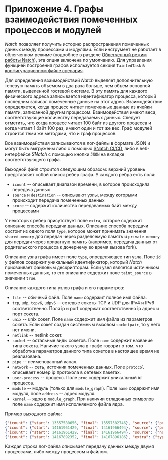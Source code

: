 <div style="page-break-before:always;">
</div>

# <a name="app_graphs"></a>Приложение 4. Графы взаимодействия помеченных процессов и модулей


*Natch* позволяет получить историю распространения помеченных данных между процессами и модулями.
Если инструмент не работает в облегченном режиме (подробнее в разделе [Облегченный режим работы Natch](10_additional.md#natch_light)),
эта опция включена по умолчанию.
Для управления функцией построения графов используется секция `TaintedTask` в
[конфигурационном файле сценария](app2_configs.md#taint_config).

Для определения взаимодействий *Natch* выделяет дополнительную теневую память объемом в два раза больше,
чем объем основной памяти, выделенной гостевой системе. В эту память для каждого физического адреса записывается
идентификатор процесса, который последним записал помеченные данные на этот адрес.
Взаимодействие определяется, когда процесс читает помеченные данные из ячейки памяти, записанной другим процессом.
Взаимодействия имеют веса, соответствующие количеству передаваемых данных. Следует отметить, что когда процесс читает 100 байт из другого
процесса и когда читает 1 байт 100 раз, имеют один и тот же вес.
Граф модулей строится теми же методами, что и граф процессов.

Все взаимодействия записываются в лог-файлы в формате JSON и могут быть выгружены либо с помощью [SNatch CI/CD](11_automation.md#snatch_cicd),
либо в веб-интерфейсе *SNatch* с помощью кнопки `JSON` на вкладке соответствующего графа.

Выходной файл строится следующим образом: верхний уровень представляет собой список ребер графа.
У каждого ребра есть поля:

* `icount` -- описывает диапазон времени, в которое происходила передача данных
* `source` и `destination` -- описывают узлы, между которыми происходит передача помеченных данных
* `score` -- содержит количество передаваемых байт между процессами

У некоторых ребер присутствует поле `extra`, которое содержит описание способа передачи данных.
Описание способа передачи состоит из одного поля `type`, которое может принимать значения `shared-memory` для передач через разделяемую память
и `private-memory` для передач через приватную память (например, передача данных от родительского процесса к дочернему во время вызова fork).

Описание узла графа имеет поле `type`, определяющее тип узла. Поле `id` у файлов содержит уникальный идентификатор,
который *Natch* присваивает файловым дескрипторам.
Если узел является источником помеченных данных, то его описание содержит поле `taint_source` в значении `true`.

Описание каждого типа узлов графа и его параметров:

* `file` -- обычный файл. Поле `name` содержит полное имя файла.
* `tcp`, `udp`, `tcpv6`, `udpv6` -- сетевые сокеты TCP и UDP для IPv4 и IPv6 соответственно. Поля ip и port содержат соответственно ip адрес и порт сокета.
* `unix` -- unix сокет. Поле `name` содержит имя файла из параметров сокета. Если сокет создан системным вызовом `socketpair`, то у него нет имени.
* `netlink` -- netlink сокет.
* `socket` -- остальные виды сокетов. Поле `name` содержит название типа сокета. Наличие такого узла в графе говорит о том, что обработка параметров данного типа сокетов в настоящее время не реализована.
* `pipe` -- неименованный канал.
* `network` -- сеть, источник помеченных данных. Поле `protocol` описывает номер ip протокола в сетевых пакетах.
* `user-process` -- процесс. Поле `proc` содержит уникальный id процесса.
* `module` -- модуль (только для `module_graph`). Поле `name` содержит имя модуля, поле `address` -- адрес модуля.
* `kernel` -- ядро в `module_graph`. При наличии отладочных символов поле `name` содержит имя исполняемого файла ядра.

Пример выходного файла:

```json
{"icount": {"start": 13557580656, "final": 13557582746}, "source": {"port": 80, "ip": "172.217.168.228", "type": "tcp", "id": 219}, "destination": {"proc": 20, "type": "user-process"}, "score": 1642},
{"icount": {"start": 14161961429, "final": 14161966494}, "source": {"proc": 20, "type": "user-process"}, "destination": {"name": "/home/nat/bin/scripts/index.html", "type": "file", "id": 2035}, "score": 2058},
{"icount": {"start": 14161961429, "final": 14161966494}, "source": {"name": "/home/nat/bin/scripts/index.html", "type": "file", "id": 2035}, "destination": {"proc": 196, "type": "user-process"}, "score": 2048},
{"icount": {"start": 14167892352, "final": 14167896186}, "extra": {"type": "shared-memory"}, "source": {"proc": 196, "type": "user-process"}, "destination": {"proc": 198, "type": "user-process"}, "score": 100},
```
Каждая строка лог-файла описывает передачу данных между двумя процессами, либо между процессом и файлом.

